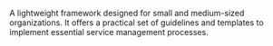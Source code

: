 A lightweight framework designed for small and medium-sized organizations. It offers a practical set of guidelines and templates to implement essential service management processes.